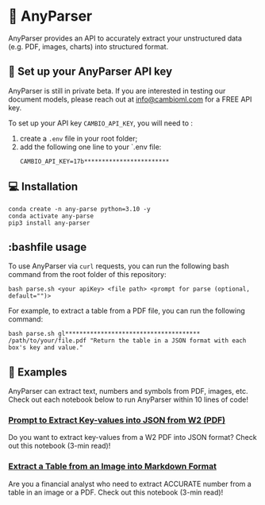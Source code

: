 # 🌊 AnyParser

AnyParser provides an API to accurately extract your unstructured data (e.g. PDF, images, charts) into structured format.

## :seedling: Set up your AnyParser API key

AnyParser is still in private beta. If you are interested in testing our document models, please reach out at info@cambioml.com for a FREE API key.


To set up your API key `CAMBIO_API_KEY`, you will need to :

1. create a `.env` file in your root folder;
2. add the following one line to your `.env file:
    ```
    CAMBIO_API_KEY=17b************************
    ```

## :computer: Installation

```
conda create -n any-parse python=3.10 -y
conda activate any-parse
pip3 install any-parser
```

## :bashfile usage
To use AnyParser via `curl` requests, you can run the following bash command from the root folder of this repository:
```
bash parse.sh <your apiKey> <file path> <prompt for parse (optional, default="")>
```

For example, to extract a table from a PDF file, you can run the following command:
```
bash parse.sh gl**************************************  /path/to/your/file.pdf "Return the table in a JSON format with each box's key and value."
```

## :scroll:  Examples

AnyParser can extract text, numbers and symbols from PDF, images, etc. Check out each notebook below to run AnyParser within 10 lines of code!

### [Prompt to Extract Key-values into JSON from W2 (PDF)](https://github.com/CambioML/any-parser/blob/main/examples/prompt_to_extract_table_from_pdf_to_json.ipynb)
Do you want to extract key-values from a W2 PDF into JSON format? Check out this notebook (3-min read)!

### [Extract a Table from an Image into Markdown Format](https://github.com/CambioML/any-parser/blob/main/examples/extract_table_from_image_to_markdown.ipynb)
Are you a financial analyst who need to extract ACCURATE number from a table in an image or a PDF. Check out this notebook (3-min read)!
